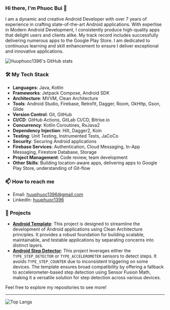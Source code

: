 ### Hi there, I'm Phuoc Bui 👋

I am a dynamic and creative Android Developer with over 7 years of experience in crafting state-of-the-art Android applications. With expertise in Modern Android Development, I consistently produce high-quality apps that delight users and clients alike. My track record includes successfully delivering numerous apps to the Google Play Store. I am dedicated to continuous learning and skill enhancement to ensure I deliver exceptional and innovative applications.

![Huuphuoc1396's GitHub stats](https://github-readme-stats.vercel.app/api?username=huuphuoc1396&show_icons=true&theme=radical)

### 🛠️ My Tech Stack
- **Languages**: Java, Kotlin
- **Frameworks**: Jetpack Compose, Android SDK
- **Architecture**: MVVM, Clean Architecture
- **Tools**: Android Studio, Firebase, Retrofit, Dagger, Room, OkHttp, Gson, Glide
- **Version Control**: Git, GitHub
- **CI/CD**: GitHub Actions, GitLab CI/CD, Bitrise.io
- **Concurrency**: Kotlin Coroutines, RxJava2
- **Dependency Injection**: Hilt, Dagger2, Koin
- **Testing**: Unit Testing, Instrumented Tests, JaCoCo
- **Security**: Securing Android applications
- **Firebase Services**: Authentication, Cloud Messaging, In-App Messaging, Firestore Database, Storage
- **Project Management**: Code review, team development
- **Other Skills**: Building location-aware apps, delivering apps to Google Play Store, understanding of Git-flow

### 📫 How to reach me
- Email: [huuphuoc1396@gmail.com](mailto:huuphuoc1396@gmail.com)
- LinkedIn: [huuphuoc1396](https://www.linkedin.com/in/huuphuoc1396)

### 🚀 Projects
- [**Android Template**](https://github.com/huuphuoc1396/android-template): This project is designed to streamline the development of Android applications using Clean Architecture principles. It provides a robust foundation for building scalable, maintainable, and testable applications by separating concerns into distinct layers.
- [**Android Step Detector**](https://github.com/huuphuoc1396/android-step-detector): This project leverages either the `TYPE_STEP_DETECTOR` or `TYPE_ACCELEROMETER` sensors to detect steps. It avoids `TYPE_STEP_COUNTER` due to inconsistent triggering on some devices. The template ensures broad compatibility by offering a fallback to accelerometer-based step detection using Sensor Fusion Math, making it a versatile solution for step detection across various devices.

Feel free to explore my repositories to see more!

---

![Top Langs](https://github-readme-stats.vercel.app/api/top-langs/?username=huuphuoc1396&layout=compact&theme=radical)
